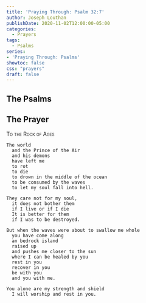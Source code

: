 ```yaml
---
title: 'Praying Through: Psalm 32:7'
author: Joseph Louthan
publishDate: 2020-11-02T12:00:00-05:00
categories:
  - Prayers
tags:
  - Psalms
series:
- 'Praying Through: Psalms'
showtoc: false
css: "prayers"
draft: false
---
```

## The Psalms



## The Prayer

<div style="font-variant: small-caps;">
To the Rock of Ages
</div>

```text
The world
  and the Prince of the Air
  and his demons
  have left me
  to rot
  to die
  to drown in the middle of the ocean
  to be consumed by the waves
  to let my soul fall into hell.

They care not for my soul,
  it does not bother them
  if I live or if I die
  It is better for them
  if I was to be destroyed.

But when the waves were about to swallow me whole
  you have come along
  an bedrock island
  raised up
  and pushes me closer to the sun
  where I can be healed by you
  rest in you
  recover in you
  be with you
  and you with me.

You alone are my strength and shield
  I will worship and rest in you.
```
